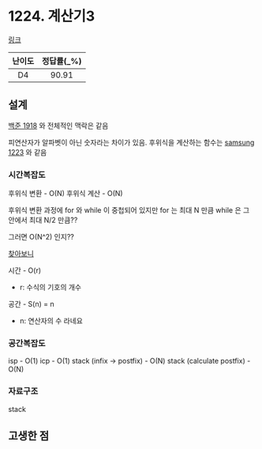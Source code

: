 # 1224. 계산기3

[링크](https://swexpertacademy.com/main/code/problem/problemDetail.do?contestProbId=AV14tDX6AFgCFAYD)

| 난이도 | 정답률(\_%) |
| :----: | :---------: |
|   D4   |    90.91    |

## 설계

[백준 1918](../../../baekjoon/1918/junow/junow.py) 와 전체적인 맥락은 같음

피연산자가 알파벳이 아닌 숫자라는 차이가 있음.
후위식을 계산하는 함수는 [samsung 1223](../../1223/junow/junow.py#L52) 와 같음

### 시간복잡도

후위식 변환 - O(N)
후위식 계산 - O(N)

후위식 변환 과정에 for 와 while 이 중첩되어 있지만 for 는 최대 N 만큼 while 은 그 안에서 최대 N/2 만큼??

그러면 O(N^2) 인지??

[찾아보니](http://dblab.duksung.ac.kr/ds/pdf/Chap05.pdf)

시간 - O(r)

- r: 수식의 기호의 개수

공간 - S(n) = n

- n: 연산자의 수 라네요

### 공간복잡도

isp - O(1)
icp - O(1)
stack (infix -> postfix) - O(N)
stack (calculate postfix) - O(N)

### 자료구조

stack

## 고생한 점
